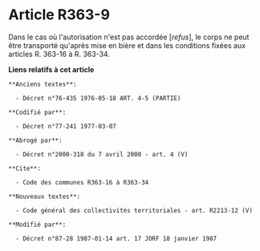 # Article R363-9

Dans le cas où l'autorisation n'est pas accordée [*refus*], le corps ne peut être transporté qu'après mise en bière et dans
les conditions fixées aux articles R. 363-16 à R. 363-34.

**Liens relatifs à cet article**

	**Anciens textes**:

	  - Décret n°76-435 1976-05-18 ART. 4-5 (PARTIE)

	**Codifié par**:

	  - Décret n°77-241 1977-03-07

	**Abrogé par**:

	  - Décret n°2000-318 du 7 avril 2000 - art. 4 (V)

	**Cite**:

	  - Code des communes R363-16 à R363-34

	**Nouveaux textes**:

	  - Code général des collectivités territoriales - art. R2213-12 (V)

	**Modifié par**:

	  - Décret n°87-28 1987-01-14 art. 17 JORF 18 janvier 1987
